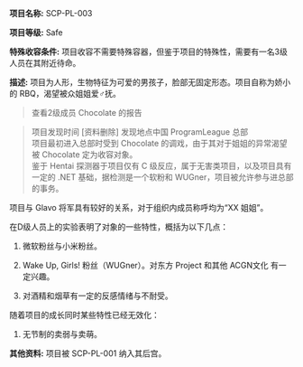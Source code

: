 **项目名称:**  SCP-PL-003

**项目等级:** Safe

**特殊收容条件:** 项目收容不需要特殊容器，但鉴于项目的特殊性，需要有一名3级人员在其附近待命。

**描述:** 项目为人形，生物特征为可爱的男孩子，脸部无固定形态。项目自称为娇小的 RBQ，渴望被众姐姐爱♂抚。

>查看2级成员 Chocolate 的报告<br />

>项目发现时间 [资料删除] 发现地点中国 ProgramLeague 总部<br />
项目最初进入总部时受到 Chocolate 的调戏，由于其对于姐姐的异常渴望被 Chocolate 定为收容对象。<br />
鉴于 Hentai 探测器于项目仅有 C 级反应，属于无害类项目，以及项目具有一定的 .NET 基础，据检测是一个软粉和 WUGner，项目被允许参与进总部的事务。<br />

项目与 Glavo 将军具有较好的关系，对于组织内成员称呼均为“XX 姐姐”。

在D级人员上的实验表明了对象的一些特性，概括为以下几点：

1. 微软粉丝与小米粉丝。

2. Wake Up, Girls! 粉丝（WUGner）。对东方 Project 和其他 ACGN文化 有一定兴趣。

3. 对酒精和烟草有一定的反感情绪与不耐受。

随着项目的成长同时某些特性已经无效化：

1. 无节制的卖弱与卖萌。

**其他资料:** 项目被 SCP-PL-001 纳入其后宫。



